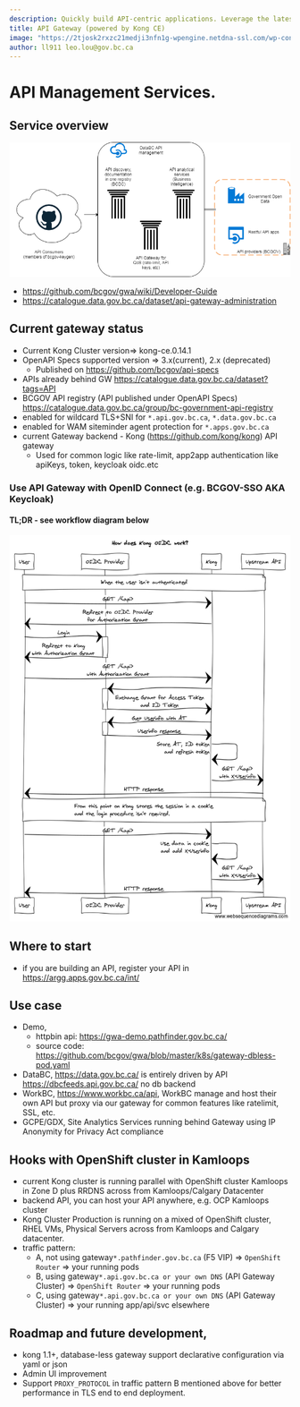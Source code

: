 ```yaml
---
description: Quickly build API-centric applications. Leverage the latest microservice and container design patterns. And tie it all together with the Kong microservice API gateway.
title: API Gateway (powered by Kong CE)
image: "https://2tjosk2rxzc21medji3nfn1g-wpengine.netdna-ssl.com/wp-content/uploads/2018/08/logo-color.png"
author: ll911 leo.lou@gov.bc.ca
---
```


# API Management Services.

## Service overview
![](https://raw.githubusercontent.com/bcgov/gwa/master/img/overview.png)
* https://github.com/bcgov/gwa/wiki/Developer-Guide
* https://catalogue.data.gov.bc.ca/dataset/api-gateway-administration

## Current gateway status
* Current Kong Cluster version=> kong-ce.0.14.1
* OpenAPI Specs supported version => 3.x(current), 2.x (deprecated)
  * Published on https://github.com/bcgov/api-specs
* APIs already behind GW https://catalogue.data.gov.bc.ca/dataset?tags=API
* BCGOV API registry (API published under OpenAPI Specs) https://catalogue.data.gov.bc.ca/group/bc-government-api-registry
* enabled for wildcard TLS+SNI for `*.api.gov.bc.ca`, `*.data.gov.bc.ca`
* enabled for WAM siteminder agent protection for `*.apps.gov.bc.ca`
* current Gateway backend - Kong (https://github.com/kong/kong) API gateway 
  * Used for common logic like rate-limit, app2app authentication like apiKeys, token, keycloak oidc.etc

### Use API Gateway with OpenID Connect (e.g. BCGOV-SSO AKA Keycloak)
#### TL;DR - see workflow diagram below
![](https://raw.githubusercontent.com/nokia/kong-oidc/master/docs/kong_oidc_flow.png)

## Where to start
* if you are building an API, register your API in https://argg.apps.gov.bc.ca/int/ 

## Use case
* Demo, 
  * httpbin api: https://gwa-demo.pathfinder.gov.bc.ca/
  * source code: https://github.com/bcgov/gwa/blob/master/k8s/gateway-dbless-pod.yaml
* DataBC, https://data.gov.bc.ca/ is entirely driven by API https://dbcfeeds.api.gov.bc.ca/ no db backend
* WorkBC, https://www.workbc.ca/api, WorkBC manage and host their own API but proxy via our gateway for common features like ratelimit, SSL, etc.
* GCPE/GDX, Site Analytics Services running behind Gateway using IP Anonymity for Privacy Act compliance
 
## Hooks with OpenShift cluster in Kamloops
* current Kong cluster is running parallel with OpenShift cluster Kamloops in Zone D plus RRDNS across from Kamloops/Calgary Datacenter
* backend API, you can host your API anywhere, e.g. OCP Kamloops cluster
* Kong Cluster Production is running on a mixed of OpenShift cluster, RHEL VMs, Physical Servers across from Kamloops and Calgary datacenter.
* traffic pattern:
  * A, not using gateway`*.pathfinder.gov.bc.ca` (F5 VIP) => `OpenShift Router` => your running pods
  * B, using gateway`*.api.gov.bc.ca or your own DNS` (API Gateway Cluster) => `OpenShift Router` => your running pods
  * C, using gateway`*.api.gov.bc.ca or your own DNS` (API Gateway Cluster) => your running app/api/svc elsewhere
 
## Roadmap and future development,
* kong 1.1+, database-less gateway support declarative configuration via yaml or json
* Admin UI improvement  
* Support `PROXY_PROTOCOL` in traffic pattern B mentioned above for better performance in TLS end to end deployment.
